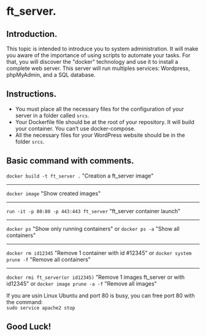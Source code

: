 # ft_server.

## Introduction.

This topic is intended to introduce you to system administration. It will make you aware
of the importance of using scripts to automate your tasks. For that, you will discover
the "docker" technology and use it to install a complete web server. This server will run
multiples services: Wordpress, phpMyAdmin, and a SQL database.

## Instructions.

* You must place all the necessary files for the configuration of your server in a folder called `srcs`.
* Your Dockerfile file should be at the root of your repository. It will build your container. You can’t use docker-compose.
* All the necessary files for your WordPress website should be in the folder `srcs`.

## Basic command with comments.

`docker build -t ft_server .` "Creation a ft_server image"
***
`docker image` "Show created images"
***
`run -it -p 80:80 -p 443:443 ft_server` "ft_server container launch"
***
`docker ps` "Show only running containers" or `docker ps -a` "Show all containers"
***
`docker rm id12345` "Remove 1 container with id #12345" or `docker system prune -f` "Remove all containers"
***
`docker rmi ft_server(or id12345)` "Remove 1 images ft_server or with id12345" or `docker image prune -a -f` "Remove all images"

If you are usin Linux Ubuntu and port 80 is busy, you can free port 80 with the command:\
`sudo service apache2 stop`

## Good Luck!
